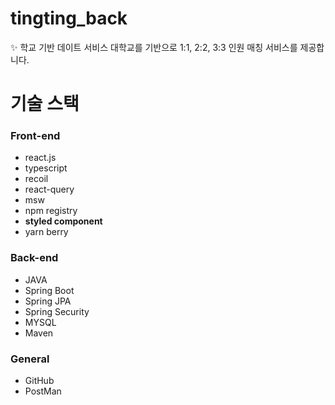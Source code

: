 # tingting_back


✨ 학교 기반 데이트 서비스
대학교를 기반으로 1:1, 2:2, 3:3 인원 매칭 서비스를 제공합니다. 

# 기술 스택

### Front-end

- react.js
- typescript
- recoil
- react-query
- msw
- npm registry
- **styled component**
- yarn berry

### Back-end

- JAVA
- Spring Boot
- Spring JPA
- Spring Security
- MYSQL
- Maven

### General

- GitHub
- PostMan
